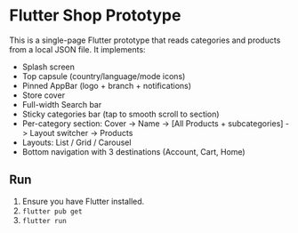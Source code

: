 # Flutter Shop Prototype

This is a single-page Flutter prototype that reads categories and products from a local JSON file.
It implements:
- Splash screen
- Top capsule (country/language/mode icons)
- Pinned AppBar (logo + branch + notifications)
- Store cover
- Full-width Search bar
- Sticky categories bar (tap to smooth scroll to section)
- Per-category section: Cover -> Name -> [All Products + subcategories] -> Layout switcher -> Products
- Layouts: List / Grid / Carousel
- Bottom navigation with 3 destinations (Account, Cart, Home)

## Run

1) Ensure you have Flutter installed.
2) `flutter pub get`
3) `flutter run`
